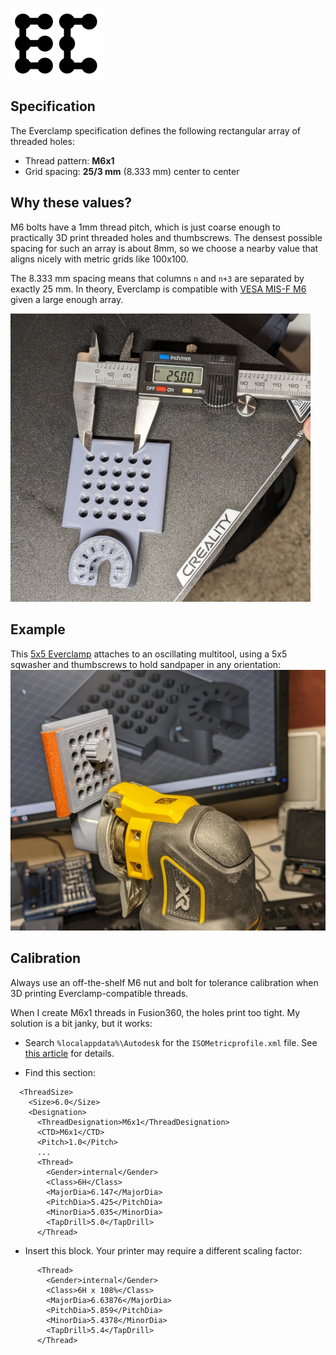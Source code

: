 ![](media/everclamp_logo.png)

## Specification

The Everclamp specification defines the following rectangular array of threaded holes:

- Thread pattern: **M6x1**
- Grid spacing: **25/3 mm** (8.333 mm) center to center

## Why these values?
M6 bolts have a 1mm thread pitch, which is just coarse enough to practically 3D print threaded holes and thumbscrews.  The densest possible spacing for such an array is about 8mm, so we choose a nearby value that aligns nicely with metric grids like 100x100.

The 8.333 mm spacing means that columns `n` and `n+3` are separated by exactly 25 mm.  In theory, Everclamp is compatible with [VESA MIS-F M6](https://en.wikipedia.org/wiki/Flat_Display_Mounting_Interface#Variants) given a large enough array.

<img src="media/everclamp5x5.jpg" width="480">

## Example

This [5x5 Everclamp](https://www.thingiverse.com/thing:6083263) attaches to an oscillating multitool, using a 5x5 sqwasher and thumbscrews to hold sandpaper in any orientation:
![](media/multitool_sandpaper.jpg)

## Calibration

Always use an off-the-shelf M6 nut and bolt for tolerance calibration when 3D printing Everclamp-compatible threads.

When I create M6x1 threads in Fusion360, the holes print too tight.  My solution is a bit janky, but it works:

- Search `%localappdata%\Autodesk` for the `ISOMetricprofile.xml` file.  See [this article](https://www.autodesk.com/support/technical/article/caas/sfdcarticles/sfdcarticles/Custom-Threads-in-Fusion-360.html) for details.

- Find this section:

```
  <ThreadSize>
    <Size>6.0</Size>
    <Designation>
      <ThreadDesignation>M6x1</ThreadDesignation>
      <CTD>M6x1</CTD>
      <Pitch>1.0</Pitch>
      ...
      <Thread>
        <Gender>internal</Gender>
        <Class>6H</Class>
        <MajorDia>6.147</MajorDia>
        <PitchDia>5.425</PitchDia>
        <MinorDia>5.035</MinorDia>
        <TapDrill>5.0</TapDrill>
      </Thread>
```

- Insert this block.  Your printer may require a different scaling factor:

```
      <Thread>
        <Gender>internal</Gender>
        <Class>6H x 108%</Class>
        <MajorDia>6.63876</MajorDia>
        <PitchDia>5.859</PitchDia>
        <MinorDia>5.4378</MinorDia>
        <TapDrill>5.4</TapDrill>
      </Thread>
```
